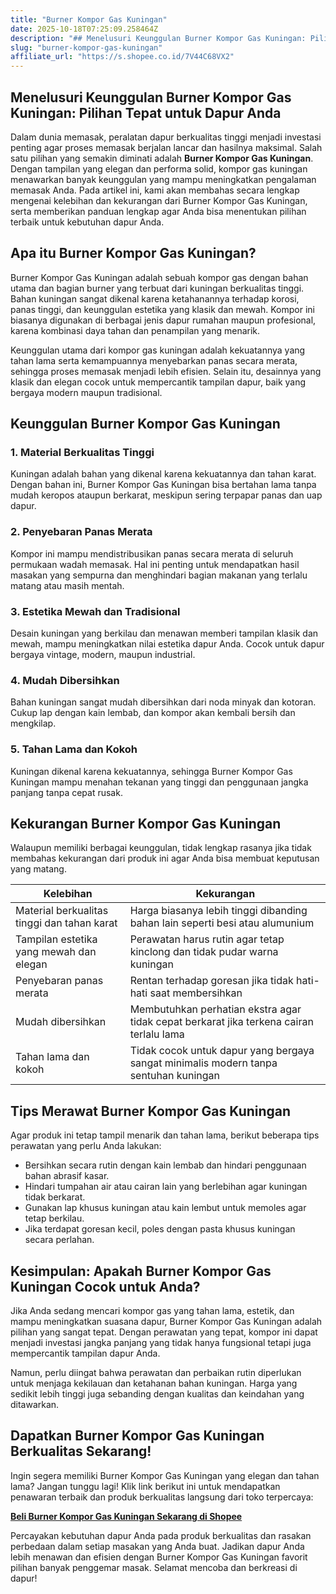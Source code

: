 ```yaml
---
title: "Burner Kompor Gas Kuningan"
date: 2025-10-18T07:25:09.258464Z
description: "## Menelusuri Keunggulan Burner Kompor Gas Kuningan: Pilihan Tepat untuk Dapur Anda..."
slug: "burner-kompor-gas-kuningan"
affiliate_url: "https://s.shopee.co.id/7V44C68VX2"
---
```

## Menelusuri Keunggulan Burner Kompor Gas Kuningan: Pilihan Tepat untuk Dapur Anda

Dalam dunia memasak, peralatan dapur berkualitas tinggi menjadi investasi penting agar proses memasak berjalan lancar dan hasilnya maksimal. Salah satu pilihan yang semakin diminati adalah **Burner Kompor Gas Kuningan**. Dengan tampilan yang elegan dan performa solid, kompor gas kuningan menawarkan banyak keunggulan yang mampu meningkatkan pengalaman memasak Anda. Pada artikel ini, kami akan membahas secara lengkap mengenai kelebihan dan kekurangan dari Burner Kompor Gas Kuningan, serta memberikan panduan lengkap agar Anda bisa menentukan pilihan terbaik untuk kebutuhan dapur Anda.

## Apa itu Burner Kompor Gas Kuningan?

Burner Kompor Gas Kuningan adalah sebuah kompor gas dengan bahan utama dan bagian burner yang terbuat dari kuningan berkualitas tinggi. Bahan kuningan sangat dikenal karena ketahanannya terhadap korosi, panas tinggi, dan keunggulan estetika yang klasik dan mewah. Kompor ini biasanya digunakan di berbagai jenis dapur rumahan maupun profesional, karena kombinasi daya tahan dan penampilan yang menarik.

Keunggulan utama dari kompor gas kuningan adalah kekuatannya yang tahan lama serta kemampuannya menyebarkan panas secara merata, sehingga proses memasak menjadi lebih efisien. Selain itu, desainnya yang klasik dan elegan cocok untuk mempercantik tampilan dapur, baik yang bergaya modern maupun tradisional.

## Keunggulan Burner Kompor Gas Kuningan

### 1. Material Berkualitas Tinggi

Kuningan adalah bahan yang dikenal karena kekuatannya dan tahan karat. Dengan bahan ini, Burner Kompor Gas Kuningan bisa bertahan lama tanpa mudah keropos ataupun berkarat, meskipun sering terpapar panas dan uap dapur.

### 2. Penyebaran Panas Merata

Kompor ini mampu mendistribusikan panas secara merata di seluruh permukaan wadah memasak. Hal ini penting untuk mendapatkan hasil masakan yang sempurna dan menghindari bagian makanan yang terlalu matang atau masih mentah.

### 3. Estetika Mewah dan Tradisional

Desain kuningan yang berkilau dan menawan memberi tampilan klasik dan mewah, mampu meningkatkan nilai estetika dapur Anda. Cocok untuk dapur bergaya vintage, modern, maupun industrial.

### 4. Mudah Dibersihkan

Bahan kuningan sangat mudah dibersihkan dari noda minyak dan kotoran. Cukup lap dengan kain lembab, dan kompor akan kembali bersih dan mengkilap.

### 5. Tahan Lama dan Kokoh

Kuningan dikenal karena kekuatannya, sehingga Burner Kompor Gas Kuningan mampu menahan tekanan yang tinggi dan penggunaan jangka panjang tanpa cepat rusak.

## Kekurangan Burner Kompor Gas Kuningan

Walaupun memiliki berbagai keunggulan, tidak lengkap rasanya jika tidak membahas kekurangan dari produk ini agar Anda bisa membuat keputusan yang matang.

| **Kelebihan** | **Kekurangan** |
|----------------|----------------|
| Material berkualitas tinggi dan tahan karat | Harga biasanya lebih tinggi dibanding bahan lain seperti besi atau alumunium |
| Tampilan estetika yang mewah dan elegan | Perawatan harus rutin agar tetap kinclong dan tidak pudar warna kuningan |
| Penyebaran panas merata | Rentan terhadap goresan jika tidak hati-hati saat membersihkan |
| Mudah dibersihkan | Membutuhkan perhatian ekstra agar tidak cepat berkarat jika terkena cairan terlalu lama |
| Tahan lama dan kokoh | Tidak cocok untuk dapur yang bergaya sangat minimalis modern tanpa sentuhan kuningan |

## Tips Merawat Burner Kompor Gas Kuningan

Agar produk ini tetap tampil menarik dan tahan lama, berikut beberapa tips perawatan yang perlu Anda lakukan:

- Bersihkan secara rutin dengan kain lembab dan hindari penggunaan bahan abrasif kasar.
- Hindari tumpahan air atau cairan lain yang berlebihan agar kuningan tidak berkarat.
- Gunakan lap khusus kuningan atau kain lembut untuk memoles agar tetap berkilau.
- Jika terdapat goresan kecil, poles dengan pasta khusus kuningan secara perlahan.

## Kesimpulan: Apakah Burner Kompor Gas Kuningan Cocok untuk Anda?

Jika Anda sedang mencari kompor gas yang tahan lama, estetik, dan mampu meningkatkan suasana dapur, Burner Kompor Gas Kuningan adalah pilihan yang sangat tepat. Dengan perawatan yang tepat, kompor ini dapat menjadi investasi jangka panjang yang tidak hanya fungsional tetapi juga mempercantik tampilan dapur Anda.

Namun, perlu diingat bahwa perawatan dan perbaikan rutin diperlukan untuk menjaga kekilauan dan ketahanan bahan kuningan. Harga yang sedikit lebih tinggi juga sebanding dengan kualitas dan keindahan yang ditawarkan.

## Dapatkan Burner Kompor Gas Kuningan Berkualitas Sekarang!

Ingin segera memiliki Burner Kompor Gas Kuningan yang elegan dan tahan lama? Jangan tunggu lagi! Klik link berikut ini untuk mendapatkan penawaran terbaik dan produk berkualitas langsung dari toko terpercaya:

[**Beli Burner Kompor Gas Kuningan Sekarang di Shopee**](https://s.shopee.co.id/7V44C68VX2)

Percayakan kebutuhan dapur Anda pada produk berkualitas dan rasakan perbedaan dalam setiap masakan yang Anda buat. Jadikan dapur Anda lebih menawan dan efisien dengan Burner Kompor Gas Kuningan favorit pilihan banyak penggemar masak. Selamat mencoba dan berkreasi di dapur!